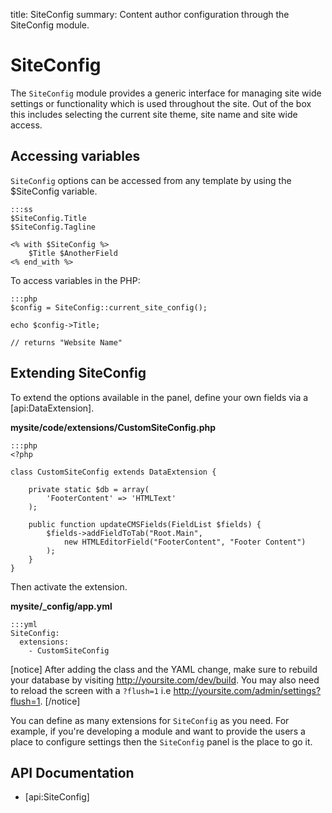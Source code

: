 title: SiteConfig
summary: Content author configuration through the SiteConfig module.

# SiteConfig

The `SiteConfig` module provides a generic interface for managing site wide settings or functionality which is used 
throughout the site. Out of the box this includes selecting the current site theme, site name and site wide access.

## Accessing variables

`SiteConfig` options can be accessed from any template by using the $SiteConfig variable.

	:::ss
	$SiteConfig.Title 
	$SiteConfig.Tagline
	
	<% with $SiteConfig %>
		$Title $AnotherField
	<% end_with %>

To access variables in the PHP:

	:::php
	$config = SiteConfig::current_site_config(); 
	
	echo $config->Title;

	// returns "Website Name"


## Extending SiteConfig

To extend the options available in the panel, define your own fields via a [api:DataExtension].

**mysite/code/extensions/CustomSiteConfig.php**

	:::php
	<?php
	
	class CustomSiteConfig extends DataExtension {
		
		private static $db = array(
			'FooterContent' => 'HTMLText'
		);
	
		public function updateCMSFields(FieldList $fields) {
			$fields->addFieldToTab("Root.Main", 
				new HTMLEditorField("FooterContent", "Footer Content")
			);
		}
	}

Then activate the extension.

**mysite/_config/app.yml**

	:::yml
	SiteConfig:
	  extensions:
	    - CustomSiteConfig

[notice]
After adding the class and the YAML change, make sure to rebuild your database by visiting http://yoursite.com/dev/build.
You may also need to reload the screen with a `?flush=1` i.e http://yoursite.com/admin/settings?flush=1.
[/notice]

You can define as many extensions for `SiteConfig` as you need. For example, if you're developing a module and want to
provide the users a place to configure settings then the `SiteConfig` panel is the place to go it.

## API Documentation

* [api:SiteConfig]

